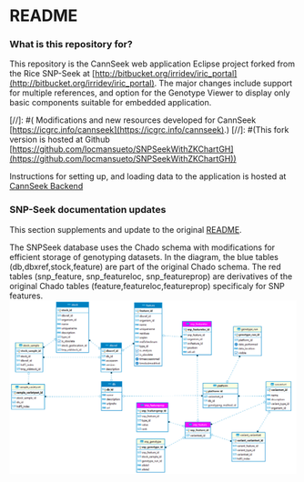 # README #

### What is this repository for? ###
 
 This repository is the CannSeek web application Eclipse project forked from the Rice SNP-Seek at [http://bitbucket.org/irridev/iric_portal](http://bitbucket.org/irridev/iric_portal). The major changes include support for multiple references, and option for the Genotype Viewer to display only basic components suitable for embedded application.
 
   
[//]: #( Modifications and new resources developed for CannSeek [https://icgrc.info/cannseek](https://icgrc.info/cannseek).)
[//]: #(This fork version is hosted at Github [https://github.com/locmansueto/SNPSeekWithZKChartGH](https://github.com/locmansueto/SNPSeekWithZKChartGH))

 Instructions for setting up, and loading data to the application is hosted at [CannSeek Backend](https://github.com/Southern-Cross-Plant-Science/CannSeekBackend) 
 

### SNP-Seek documentation updates ###

This section supplements and update to the original [README](README_ORIG.md).  


The SNPSeek database uses the Chado schema with modifications for efficient storage of genotyping datasets. In the diagram, the blue tables (db,dbxref,stock,feature) are part of the original Chado schema. The red tables (snp_feature, snp_featureloc, snp_featureprop) are derivatives of the original Chado tables (feature,featureloc,featureprop) specificaly for SNP features. 
![](uml/snpseek_cannseek.png)



